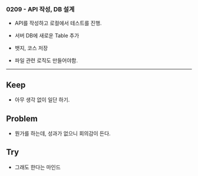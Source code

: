 ### 0209 - API 작성, DB 설계
- API를 작성하고 로컬에서 테스트를 진행.
- 서버 DB에 새로운 Table 추가
- 뱃지, 코스 저장

- 파일 관련 로직도 만들어야함.


<hr>

## Keep
- 아무 생각 없이 일단 하기.


## Problem
- 뭔가를 하는데, 성과가 없으니 회의감이 든다.


## Try
- 그래도 한다는 마인드

